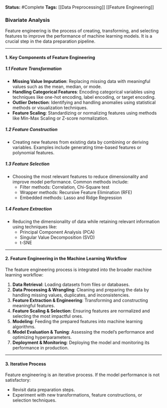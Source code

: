 
**Status:**  #Complete 
**Tags:**    [[Data Preprocessing]]  [[Feature Engineering]]
### **Bivariate Analysis**

Feature engineering is the process of creating, transforming, and selecting features to improve the performance of machine learning models. It is a crucial step in the data preparation pipeline.

---

#### **1. Key Components of Feature Engineering**

##### **1.1 Feature Transformation**

- **Missing Value Imputation**: Replacing missing data with meaningful values such as the mean, median, or mode.
- **Handling Categorical Features**: Encoding categorical variables using techniques like one-hot encoding, label encoding, or target encoding.
- **Outlier Detection**: Identifying and handling anomalies using statistical methods or visualization techniques.
- **Feature Scaling**: Standardizing or normalizing features using methods like Min-Max Scaling or Z-score normalization.

##### **1.2 Feature Construction**

- Creating new features from existing data by combining or deriving variables. Examples include generating time-based features or polynomial features.

##### **1.3 Feature Selection**

- Choosing the most relevant features to reduce dimensionality and improve model performance. Common methods include:
    - Filter methods: Correlation, Chi-Square test
    - Wrapper methods: Recursive Feature Elimination (RFE)
    - Embedded methods: Lasso and Ridge Regression

##### **1.4 Feature Extraction**

- Reducing the dimensionality of data while retaining relevant information using techniques like:
    - Principal Component Analysis (PCA)
    - Singular Value Decomposition (SVD)
    - t-SNE

---

#### **2. Feature Engineering in the Machine Learning Workflow**

The feature engineering process is integrated into the broader machine learning workflow:

1. **Data Retrieval**: Loading datasets from files or databases.
2. **Data Processing & Wrangling**: Cleaning and preparing the data by handling missing values, duplicates, and inconsistencies.
3. **Feature Extraction & Engineering**: Transforming and constructing meaningful features.
4. **Feature Scaling & Selection**: Ensuring features are normalized and selecting the most impactful ones.
5. **Modeling**: Feeding the prepared features into machine learning algorithms.
6. **Model Evaluation & Tuning**: Assessing the model’s performance and optimizing hyperparameters.
7. **Deployment & Monitoring**: Deploying the model and monitoring its performance in production.

---

#### **3. Iterative Process**

Feature engineering is an iterative process. If the model performance is not satisfactory:

- Revisit data preparation steps.
- Experiment with new transformations, feature constructions, or selection techniques.
